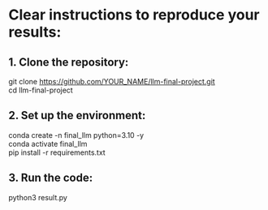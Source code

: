 # Clear instructions to reproduce your results:

## 1. Clone the repository:
git clone https://github.com/YOUR_NAME/llm-final-project.git  
cd llm-final-project  

## 2. Set up the environment:
conda create -n final_llm python=3.10 -y  
conda activate final_llm  
pip install -r requirements.txt  

## 3. Run the code:
python3 result.py  
